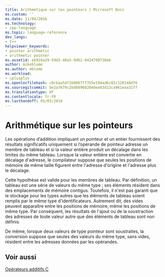 ```yaml
---
title: Arithmétique sur les pointeurs | Microsoft Docs
ms.custom: ''
ms.date: 11/04/2016
ms.technology:
- cpp-language
ms.topic: language-reference
dev_langs:
- C++
helpviewer_keywords:
- pointer arithmetic
- arithmetic pointer
ms.assetid: eb924a29-59d3-48a5-9d62-9424790730eb
author: mikeblome
ms.author: mblome
ms.workload:
- cplusplus
ms.openlocfilehash: c0cbaa5d71b0867ff355e194ad6c82c120148d76
ms.sourcegitcommit: be2a7679c2bd80968204dee03d13ca961eaa31ff
ms.translationtype: HT
ms.contentlocale: fr-FR
ms.lasthandoff: 05/03/2018
---
```

# <a name="pointer-arithmetic"></a>Arithmétique sur les pointeurs
Les opérations d’addition impliquant un pointeur et un entier fournissent des résultats significatifs uniquement si l’opérande de pointeur adresse un membre de tableau et si la valeur entière produit un décalage dans les limites du même tableau. Lorsque la valeur entière est convertie en décalage d'adresse, le compilateur suppose que seules les positions de mémoire de même taille figurent entre l'adresse d'origine et l'adresse plus le décalage.  
  
 Cette hypothèse est valide pour les membres de tableau. Par définition, un tableau est une série de valeurs du même type ; ses éléments résident dans des emplacements de mémoire contigus. Toutefois, il n'est pas garanti que le stockage pour les types autres que les éléments de tableau soient remplis par le même type d'identificateurs. Autrement dit, des vides peuvent apparaître entre les positions de mémoire, même les positions de même type. Par conséquent, les résultats de l'ajout ou de la soustraction des adresses de toute valeur autre que des éléments de tableau sont non définis.  
  
 De même, lorsque deux valeurs de type pointeur sont soustraites, la conversion suppose que seules des valeurs du même type, sans vides, résident entre les adresses données par les opérandes.  
  
## <a name="see-also"></a>Voir aussi  
 [Opérateurs additifs C](../c-language/c-additive-operators.md)